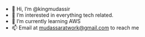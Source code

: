 - 👋 Hi, I’m @kingmudassir
- 👀 I’m interested in everything tech related.
- 🌱 I’m currently learning AWS
- 📫 Email at mudassaratwork@gmail.com to reach me

<!---
kingmudassir/kingmudassir is a ✨ special ✨ repository because its `README.md` (this file) appears on your GitHub profile.
You can click the Preview link to take a look at your changes.
--->
